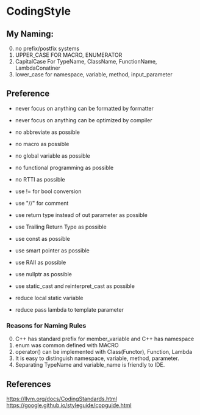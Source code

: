 # CodingStyle

## My Naming:
0. no prefix/postfix systems  
1. UPPER_CASE FOR MACRO, ENUMERATOR  
2. CapitalCase For TypeName, ClassName, FunctionName, LambdaConatiner  
3. lower_case for namespace, variable, method, input_parameter  

## Preference
  * never focus on anything can be formatted by formatter  
  * never focus on anything can be optimized by compiler  
  
  * no abbreviate as possible
  * no macro as possible  
  * no global variable as possible  
  * no functional programming as possible  
  * no RTTI as possible  
  
  
  * use != for bool conversion
  * use "//" for comment  
  * use return type instead of out parameter as possible  
  * use Trailing Return Type as possible  
  * use const as possible  
  * use smart pointer as possible  
  * use RAII as possible  
  * use nullptr as possible  
  * use static_cast and reinterpret_cast as possible  

  * reduce local static variable  
  * reduce pass lambda to template parameter  

### Reasons for Naming Rules
0. C++ has standard prefix for member_variable and C++ has namespace  
1. enum was common defined with MACRO  
2. operator() can be implemented with Class(Functor), Function, Lambda  
3. It is easy to distinguish namespace, variable, method, parameter.  
4. Separating TypeName and variable_name is friendly to IDE.  

## References
https://llvm.org/docs/CodingStandards.html  
https://google.github.io/styleguide/cppguide.html  

